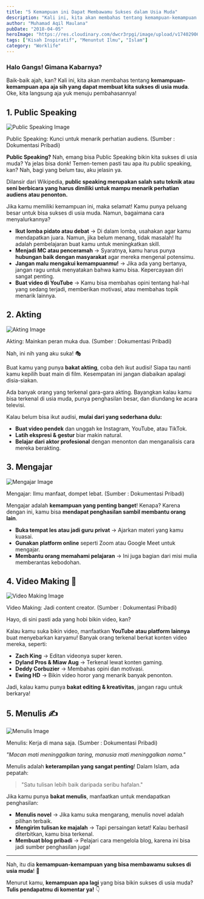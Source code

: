 ```yaml
---
title: "5 Kemampuan ini Dapat Membawamu Sukses dalam Usia Muda"
description: "Kali ini, kita akan membahas tentang kemampuan-kemampuan apa ajah sih yang dapat membuat kita sukses dalam usia muda. Oke, kita langsung ajah yuk menuju pembahasannya."
author: "Muhamad Aqil Maulana"
pubDate: "2018-04-05"
heroImage: "https://res.cloudinary.com/dwcr3rpgi/image/upload/v1740290605/blogs/photo-1681913660988-e19d75e8c2dc_nyjpyt.jpg"
tags: ["Kisah Inspiratif", "Menuntut Ilmu", "Islam"]
category: "Worklife"
---
```


### Halo Gangs! Gimana Kabarnya?

Baik-baik ajah, kan? Kali ini, kita akan membahas tentang **kemampuan-kemampuan apa aja sih yang dapat membuat kita sukses di usia muda**. Oke, kita langsung aja yuk menuju pembahasannya!

## 1. Public Speaking

![Public Speaking Image](https://res.cloudinary.com/dwcr3rpgi/image/upload/v1740290375/blogs/Public_Speaking_fuoiaa.png)
 <figcaption>
    Public Speaking: Kunci untuk menarik perhatian audiens. (Sumber : Dokumentasi Pribadi)
  </figcaption>

**Public Speaking?** Nah, emang bisa Public Speaking bikin kita sukses di usia muda? Ya jelas bisa donk! Temen-temen pasti tau apa itu public speaking, kan? Nah, bagi yang belum tau, aku jelasin ya.

Dilansir dari Wikipedia, **public speaking merupakan salah satu teknik atau seni berbicara yang harus dimiliki untuk mampu menarik perhatian audiens atau penonton.**

Jika kamu memiliki kemampuan ini, maka selamat! Kamu punya peluang besar untuk bisa sukses di usia muda. Namun, bagaimana cara menyalurkannya?

- **Ikut lomba pidato atau debat** → Di dalam lomba, usahakan agar kamu mendapatkan juara. Namun, jika belum menang, tidak masalah! Itu adalah pembelajaran buat kamu untuk meningkatkan skill.
- **Menjadi MC atau penceramah** → Syaratnya, kamu harus punya **hubungan baik dengan masyarakat** agar mereka mengenal potensimu.
- **Jangan malu mengakui kemampuanmu!** → Jika ada yang bertanya, jangan ragu untuk menyatakan bahwa kamu bisa. Kepercayaan diri sangat penting.
- **Buat video di YouTube** → Kamu bisa membahas opini tentang hal-hal yang sedang terjadi, memberikan motivasi, atau membahas topik menarik lainnya.

## 2. Akting

![Akting Image](https://res.cloudinary.com/dwcr3rpgi/image/upload/v1740290414/blogs/Akting_ugx1fj.png)

<figcaption>
    Akting: Mainkan peran muka dua. (Sumber : Dokumentasi Pribadi)
  </figcaption>

Nah, ini nih yang aku suka! 🎭

Buat kamu yang punya **bakat akting**, coba deh ikut audisi! Siapa tau nanti kamu kepilih buat main di film. Kesempatan ini jangan diabaikan apalagi disia-siakan.

Ada banyak orang yang terkenal gara-gara akting. Bayangkan kalau kamu bisa terkenal di usia muda, punya penghasilan besar, dan diundang ke acara televisi.

Kalau belum bisa ikut audisi, **mulai dari yang sederhana dulu:**

- **Buat video pendek** dan unggah ke Instagram, YouTube, atau TikTok.
- **Latih ekspresi & gestur** biar makin natural.
- **Belajar dari aktor profesional** dengan menonton dan menganalisis cara mereka berakting.

## 3. Mengajar

![Mengajar Image](https://res.cloudinary.com/dwcr3rpgi/image/upload/v1740290430/blogs/IMG-20170530-WA0017_tpzwgf.jpg)

<figcaption>
    Mengajar: Ilmu manfaat, dompet lebat. (Sumber : Dokumentasi Pribadi)
  </figcaption>

Mengajar adalah **kemampuan yang penting banget**! Kenapa? Karena dengan ini, kamu bisa **mendapat penghasilan sambil membantu orang lain**.

- **Buka tempat les atau jadi guru privat** → Ajarkan materi yang kamu kuasai.
- **Gunakan platform online** seperti Zoom atau Google Meet untuk mengajar.
- **Membantu orang memahami pelajaran** → Ini juga bagian dari misi mulia memberantas kebodohan.

## 4. Video Making 🎥

![Video Making Image](https://res.cloudinary.com/dwcr3rpgi/image/upload/v1740290445/blogs/Edit_video_katsak.png)

<figcaption>
    Video Making: Jadi content creator. (Sumber : Dokumentasi Pribadi)
  </figcaption>

Hayo, di sini pasti ada yang hobi bikin video, kan?

Kalau kamu suka bikin video, manfaatkan **YouTube atau platform lainnya** buat menyebarkan karyamu! Banyak orang terkenal berkat konten video mereka, seperti:

- **Zach King** → Editan videonya super keren.
- **Dyland Pros & Miaw Aug** → Terkenal lewat konten gaming.
- **Deddy Corbuzier** → Membahas opini dan motivasi.
- **Ewing HD** → Bikin video horor yang menarik banyak penonton.

Jadi, kalau kamu punya **bakat editing & kreativitas**, jangan ragu untuk berkarya!

## 5. Menulis ✍️

![Menulis Image](https://res.cloudinary.com/dwcr3rpgi/image/upload/v1740290461/blogs/Screenshot_2018-04-24-21-20-41_nmn3fm.png)

<figcaption>
    Menulis: Kerja di mana saja. (Sumber : Dokumentasi Pribadi)
  </figcaption>

_"Macan mati meninggalkan taring, manusia mati meninggalkan nama."_

Menulis adalah **keterampilan yang sangat penting**! Dalam Islam, ada pepatah:

> "Satu tulisan lebih baik daripada seribu hafalan."

Jika kamu punya **bakat menulis**, manfaatkan untuk mendapatkan penghasilan:

- **Menulis novel** → Jika kamu suka mengarang, menulis novel adalah pilihan terbaik.
- **Mengirim tulisan ke majalah** → Tapi persaingan ketat! Kalau berhasil diterbitkan, kamu bisa terkenal.
- **Membuat blog pribadi** → Pelajari cara mengelola blog, karena ini bisa jadi sumber penghasilan juga!

---

Nah, itu dia **kemampuan-kemampuan yang bisa membawamu sukses di usia muda**! 🚀

Menurut kamu, **kemampuan apa lagi** yang bisa bikin sukses di usia muda? **Tulis pendapatmu di komentar ya!** 👇
